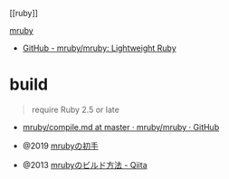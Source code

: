 [[ruby]]

[mruby](https://mruby.org/)
- [GitHub - mruby/mruby: Lightweight Ruby](https://github.com/mruby/mruby)

# build
> require Ruby 2.5 or late

- [mruby/compile.md at master · mruby/mruby · GitHub](https://github.com/mruby/mruby/blob/master/doc/guides/compile.md)

- @2019 [mrubyの初手](https://blog.naoty.dev/378/)
- @2013 [mrubyのビルド方法 - Qiita](https://qiita.com/masuidrive/items/e516c23b4feab73d139f)
